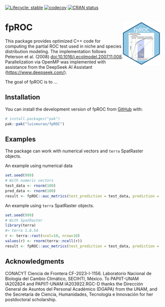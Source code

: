
<!-- README.md is generated from README.Rmd. Please edit that file -->

<!-- badges: start -->

[![Lifecycle:
stable](https://img.shields.io/badge/lifecycle-stable-brightgreen.svg)](https://lifecycle.r-lib.org/articles/stages.html#stable)
[![codecov](https://codecov.io/gh/luismurao/fpROC/graph/badge.svg?token=22EZE5M06M)](https://app.codecov.io/gh/luismurao/fpROC)
[![CRAN
status](https://www.r-pkg.org/badges/version/fpROC)](https://CRAN.R-project.org/package=fpROC)
<!-- badges: end -->

# fpROC <a href="https://luismurao.github.io/fpROC/"><img src="man/figures/logo.png" align="right" height="139" /></a>

This package provides optimized C++ code for computing the partial ROC
test used in niche and species distribution modeling. The implementation
follows Peterson et al. (2008) <doi:10.1016/j.ecolmodel.2007.11.008>.
Parallelization via OpenMP was implemented with assistance from the
DeepSeek AI Assistant (<https://www.deepseek.com/>).

The goal of fpROC is to …

## Installation

You can install the development version of fpROC from
[GitHub](https://github.com/) with:

``` r
# install.packages("pak")
pak::pak("luismurao/fpROC")
```

## Examples

The package can work with numerical vectors and `terra` SpatRaster
objects.

An example using numerical data

``` r
set.seed(999)
# With numeric vectors
test_data <- rnorm(100)
pred_data <- rnorm(100)
result <- fpROC::auc_metrics(test_prediction = test_data, prediction = pred_data)
```

An example using `terra` SpatRaster objects.

``` r
set.seed(999)
# With SpatRaster
library(terra)
#> terra 1.8.54
r <- terra::rast(ncol=10, nrow=10)
values(r) <- rnorm(terra::ncell(r))
result <- fpROC::auc_metrics(test_prediction = test_data, prediction = r)
```

## Acknowledgments

CONACYT Ciencia de Frontera CF-2023-I-1156. Laboratorio Nacional de
Biología del Cambio Climático, SECIHTI, México. To PAPIIT-UNAM IA202824
and PAPIIT-UNAM IA203922.RGC-D thanks the Dirección General de Asuntos
del Personal Académico (DGAPA) from the UNAM, and the Secretaría de
Ciencia, Humanidades, Tecnología e Innovación for her postdoctoral
scholarship.
